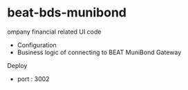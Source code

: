 ﻿# beat-bds-munibond
ompany financial related UI code 
* Configuration
* Business logic of connecting to BEAT MuniBond Gateway

Deploy
* port : 3002